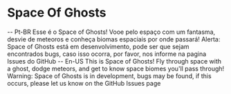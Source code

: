 # Space Of Ghosts
-- Pt-BR
Esse é o Space of Ghosts! Vooe pelo espaço com um fantasma, desvie de meteoros e conheça biomas espaciais por onde passará!
Alerta: Space of Ghosts está em desenvolvimento, pode ser que sejam encontrados bugs, caso isso ocorra, por favor, nos informe na pagina Issues do GitHub
-- En-US
This is Space of Ghosts! Fly through space with a ghost, dodge meteors, and get to know space biomes you'll pass through!
Warning: Space of Ghosts is in development, bugs may be found, if this occurs, please let us know on the GitHub Issues page